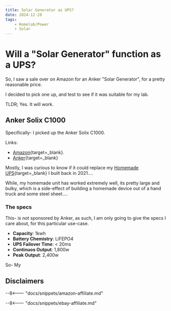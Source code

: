 ```yaml
---
title: Solar Generator as UPS?
date: 2024-12-20
tags:
    - Homelab/Power
    - Solar
---
```


# Will a "Solar Generator" function as a UPS?

So, I saw a sale over on Amazon for an Anker "Solar Generator", for a pretty reasonable price.

I decided to pick one up, and test to see if it was suitable for my lab.

<!-- more -->

TLDR; Yes. It will work.

## Anker Solix C1000

Specifically- I picked up the Anker Solix C1000.

Links:
- [Amazon](https://amzn.to/3P7dU2h){target=_blank}.
- [Anker](https://www.anker.com/products/a1761?variant=43827729268886){target=_blank}

Mostly, I was curious to know if it could replace my [Homemade UPS](https://xtremeownage.com/2021/06/12/portable-2-4kwh-power-supply-ups/){target=_blank} I built back in 2021....

While, my homemade unit has worked extremely well, its pretty large and bulky, which is a side-effect of building a homemade device out of a hand truck and some steel sheet....


### The specs

This- is not sponsored by Anker, as such, I am only going to give the specs I care about, for this particular use-case.

- **Capacity**: 1kwh
- **Battery Chemistry**: LiFEPO4
- **UPS Failover Time**: < 20ms
- **Continuos Output**: 1,800w
- **Peak Output**: 2,400w

So- My 

## Disclaimers

--8<--- "docs/snippets/amazon-affiliate.md"

--8<--- "docs/snippets/ebay-affiliate.md"